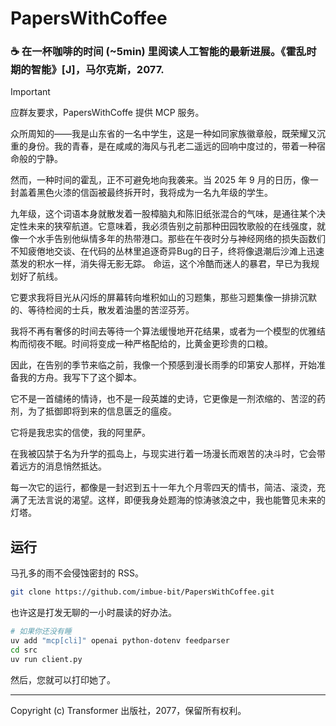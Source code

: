 # PapersWithCoffee
### ☕️ 在一杯咖啡的时间 (~5min) 里阅读人工智能的最新进展。《霍乱时期的智能》[J]，马尔克斯，2077.

> [!IMPORTANT]
> 应群友要求，PapersWithCoffe 提供 MCP 服务。

众所周知的——我是山东省的一名中学生，这是一种如同家族徽章般，既荣耀又沉重的身份。我的青春，是在咸咸的海风与孔老二遥远的回响中度过的，带着一种宿命般的宁静。

然而，一种时间的霍乱，正不可避免地向我袭来。当 2025 年 9 月的日历，像一封盖着黑色火漆的信函被最终拆开时，我将成为一名九年级的学生。

九年级，这个词语本身就散发着一股樟脑丸和陈旧纸张混合的气味，是通往某个决定性未来的狭窄航道。它意味着，我必须告别之前那种田园牧歌般的在线强度，就像一个水手告别他纵情多年的热带港口。那些在午夜时分与神经网络的损失函数们不知疲倦地交谈、在代码的丛林里追逐奇异Bug的日子，终将像退潮后沙滩上迅速蒸发的积水一样，消失得无影无踪。
命运，这个冷酷而迷人的暴君，早已为我规划好了航线。

它要求我将目光从闪烁的屏幕转向堆积如山的习题集，那些习题集像一排排沉默的、等待检阅的士兵，散发着油墨的苦涩芬芳。

我将不再有奢侈的时间去等待一个算法缓慢地开花结果，或者为一个模型的优雅结构而彻夜不眠。时间将变成一种严格配给的，比黄金更珍贵的口粮。

因此，在告别的季节来临之前，我像一个预感到漫长雨季的印第安人那样，开始准备我的方舟。我写下了这个脚本。

它不是一首缱绻的情诗，也不是一段英雄的史诗，它更像是一剂浓缩的、苦涩的药剂，为了抵御即将到来的信息匮乏的瘟疫。

它将是我忠实的信使，我的阿里萨。

在我被囚禁于名为升学的孤岛上，与现实进行着一场漫长而艰苦的决斗时，它会带着远方的消息悄然抵达。

每一次它的运行，都像是一封迟到五十一年九个月零四天的情书，简洁、滚烫，充满了无法言说的渴望。这样，即便我身处题海的惊涛骇浪之中，我也能瞥见未来的灯塔。

## 运行

马孔多的雨不会侵蚀密封的 RSS。

```bash
git clone https://github.com/imbue-bit/PapersWithCoffee.git
```

也许这是打发无聊的一小时晨读的好办法。

```bash
# 如果你还没有睡
uv add "mcp[cli]" openai python-dotenv feedparser
cd src
uv run client.py
```

然后，您就可以打印她了。

--- 

Copyright (c) Transformer 出版社，2077，保留所有权利。
